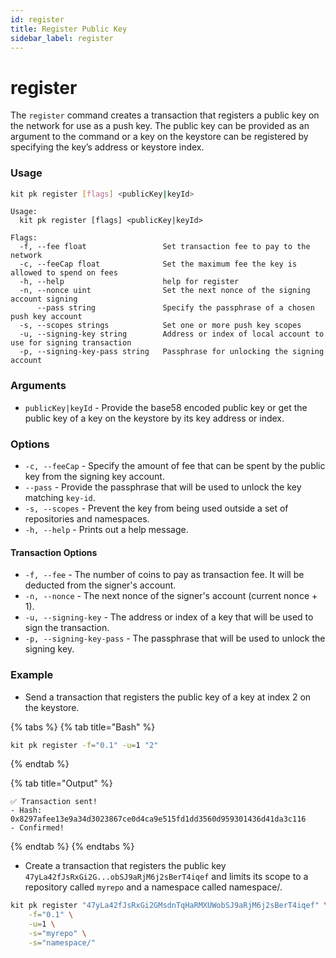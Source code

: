 ```yaml
---
id: register
title: Register Public Key
sidebar_label: register
---
```


# register

The `register` command creates a transaction that registers a public key on the network for use as a push key. The public key can be provided as an argument to the command or a key on the keystore can be registered by specifying the key’s address or keystore index.

### Usage

```bash
kit pk register [flags] <publicKey|keyId>
```

```text
Usage:
  kit pk register [flags] <publicKey|keyId>

Flags:
  -f, --fee float                 Set transaction fee to pay to the network
  -c, --feeCap float              Set the maximum fee the key is allowed to spend on fees
  -h, --help                      help for register
  -n, --nonce uint                Set the next nonce of the signing account signing
      --pass string               Specify the passphrase of a chosen push key account
  -s, --scopes strings            Set one or more push key scopes
  -u, --signing-key string        Address or index of local account to use for signing transaction
  -p, --signing-key-pass string   Passphrase for unlocking the signing account
```

### Arguments

* `publicKey|keyId` - Provide the base58 encoded public key or get the public key of a key on the keystore by its key address or index. 

### Options

* `-c, --feeCap` - Specify the amount of fee that can be spent by the public key from the signing key account. 
* `--pass` - Provide the passphrase that will be used to unlock the key matching `key-id`.
* `-s, --scopes` - Prevent the key from being used outside a set of repositories and namespaces.
* `-h, --help` - Prints out a help message.

#### Transaction Options

* `-f, --fee` - The number of coins to pay as transaction fee. It will be deducted from the signer's account.
* `-n, --nonce` - The next nonce of the signer's account \(current nonce +  1\). 
* `-u, --signing-key` - The address or index of a key that will be used to sign the transaction.
* `-p, --signing-key-pass` - The passphrase that will be used to unlock the signing key.

### Example

* Send a transaction that registers the public key of a key at index 2 on the keystore.

{% tabs %}
{% tab title="Bash" %}
```bash
kit pk register -f="0.1" -u=1 "2"
```
{% endtab %}

{% tab title="Output" %}
```
✅ Transaction sent!
- Hash: 0x8297afee13e9a34d3023867ce0d4ca9e515fd1dd3560d959301436d41da3c116
- Confirmed!
```
{% endtab %}
{% endtabs %}

* Create a transaction that registers the public key `47yLa42fJsRxGi2G...obSJ9aRjM6j2sBerT4iqef` and limits its scope to a repository called `myrepo` and a namespace called namespace/.

```bash
kit pk register "47yLa42fJsRxGi2GMsdnTqHaRMXUWobSJ9aRjM6j2sBerT4iqef" \
    -f="0.1" \
    -u=1 \
    -s="myrepo" \
    -s="namespace/"
```

